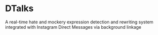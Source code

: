 # DTalks
A real-time hate and mockery expression detection and rewriting system integrated with Instagram Direct Messages via background linkage
